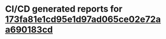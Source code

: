 # CI/CD generated reports for [173fa81e1cd95e1d97ad065ce02e72aa690183cd](https://github.com/hydephp/develop/commit/173fa81e1cd95e1d97ad065ce02e72aa690183cd)
